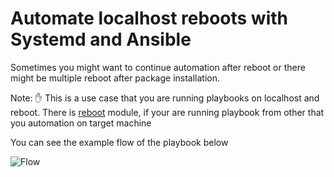 # Automate localhost reboots with Systemd and Ansible

Sometimes you might want to continue automation after reboot or there might be multiple reboot after package installation.

Note: :hand: This is a use case that you are running playbooks on localhost and reboot. There is [reboot](https://docs.ansible.com/ansible/latest/modules/reboot_module.html) module, if your are running playbook from other that you automation on target machine 

You can see the example flow of the playbook below

![Flow](https://github.com/veerendra2/localhost-reboot-automation/images/flow.png)
